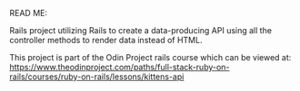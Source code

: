 READ ME:

Rails project utilizing Rails to create a data-producing API using all the controller methods to render data instead of HTML.

This project is part of the Odin Project rails course which can be viewed at: https://www.theodinproject.com/paths/full-stack-ruby-on-rails/courses/ruby-on-rails/lessons/kittens-api
